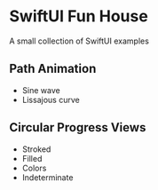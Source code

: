 # SwiftUI Fun House

A small collection of SwiftUI examples

## Path Animation
- Sine wave
- Lissajous curve

## Circular Progress Views
- Stroked
- Filled
- Colors
- Indeterminate 
